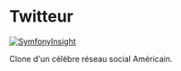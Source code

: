 # Twitteur

[![SymfonyInsight](https://insight.symfony.com/projects/a96e10fe-eda8-46e7-9185-4ca88ffa3a9d/big.svg)](https://insight.symfony.com/projects/a96e10fe-eda8-46e7-9185-4ca88ffa3a9d)

Clone d'un célèbre réseau social Américain.
